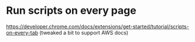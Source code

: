 # Run scripts on every page

https://developer.chrome.com/docs/extensions/get-started/tutorial/scripts-on-every-tab
(tweaked a bit to support AWS docs)
